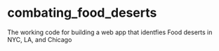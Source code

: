 # combating_food_deserts
The working code for building a web app that identfies Food deserts in NYC, LA, and Chicago

